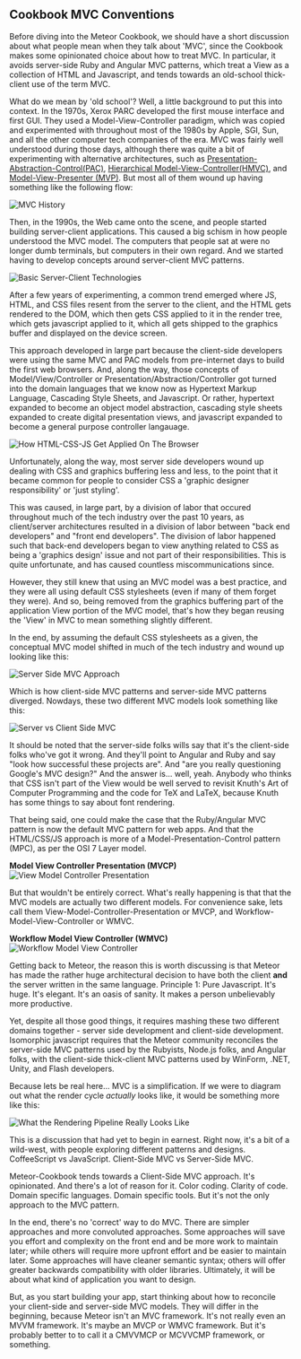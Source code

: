 ## Cookbook MVC Conventions


Before diving into the Meteor Cookbook, we should have a short discussion about what people mean when they talk about 'MVC', since the Cookbook makes some opinionated choice about how to treat MVC. In particular, it avoids server-side Ruby and Angular MVC patterns, which treat a View as a collection of HTML and Javascript, and tends towards an old-school thick-client use of the term MVC.  

What do we mean by 'old school'?  Well, a little background to put this into context.  In the 1970s, Xerox PARC developed the first mouse interface and first GUI.  They used a Model-View-Controller paradigm, which was copied and experimented with throughout most of the 1980s by Apple, SGI, Sun, and all the other computer tech companies of the era.  MVC was fairly well understood during those days, although there was quite a bit of experimenting with alternative architectures, such as [Presentation-Abstraction-Control(PAC)](http://en.wikipedia.org/wiki/Presentation-abstraction-control), [Hierarchical Model-View-Controller(HMVC)](http://en.wikipedia.org/wiki/Hierarchical_model%E2%80%93view%E2%80%93controller), and [Model-View-Presenter (MVP)](http://en.wikipedia.org/wiki/Model%E2%80%93view%E2%80%93presenter).  But most all of them wound up having something like the following flow:

![MVC History](https://raw.githubusercontent.com/awatson1978/meteor-cookbook/master/images/MVC%20Cycle%20-%20Traditional%20Model.jpg)


Then, in the 1990s, the Web came onto the scene, and people started building server-client applications. This caused a big schism in how people understood the MVC model.  The computers that people sat at were no longer dumb terminals, but computers in their own regard.  And we started having to develop concepts around server-client MVC patterns.    

![Basic Server-Client Technologies](https://raw.githubusercontent.com/awatson1978/meteor-cookbook/master/images/Static%20Website%20Architecture%20-%20Before%20Loading%20Page.jpg)  

After a few years of experimenting, a common trend emerged where JS, HTML, and CSS files resent from the server to the client, and the HTML gets rendered to the DOM, which then gets CSS applied to it in the render tree, which gets javascript applied to it, which all gets shipped to the graphics buffer and displayed on the device screen.

This approach developed in large part because the client-side developers were using the same MVC and PAC models from pre-internet days to build the first web browsers.  And, along the way, those concepts of Model/View/Controller or Presentation/Abstraction/Controller got turned into the domain languages that we know now as Hypertext Markup Language, Cascading Style Sheets, and Javascript.  Or rather, hypertext expanded to become an object model abstraction, cascading style sheets expanded to create digital presentation views, and javascript expanded to become a general purpose controller langauage.

![How HTML-CSS-JS Get Applied On The Browser](https://raw.githubusercontent.com/awatson1978/meteor-cookbook/master/images/Static%20Website%20Architecture%20-%20After%20Browser%20Recieves%20Files.jpg)


Unfortunately, along the way, most server side developers wound up dealing with CSS and graphics buffering less and less, to the point that it became common for people to consider CSS a 'graphic designer responsibility' or 'just styling'.  

This was caused, in large part, by a division of labor that occured throughout much of the tech industry over the past 10 years, as client/server architectures resulted in a division of labor between "back end developers" and "front end developers".  The division of labor happened such that back-end developers began to view anything related to CSS as being a 'graphics design' issue and not part of their responsibilities. This is quite unfortunate, and has caused countless miscommunications since.  

However, they still knew that using an MVC model was a best practice, and they were all using default CSS stylesheets (even if many of them forget they were).  And so, being removed from the graphics buffering part of the application View portion of the MVC model, that's how they began reusing the 'View' in MVC to mean something slightly different.  

In the end, by assuming the default CSS stylesheets as a given, the conceptual MVC model shifted in much of the tech industry and wound up looking like this:

![Server Side MVC Approach](https://raw.githubusercontent.com/awatson1978/meteor-cookbook/master/images/Static%20Website%20Architecture%20-%20From%20the%20Server%20Devs%20Perspective.jpg)

Which is how client-side MVC patterns and server-side MVC patterns diverged.  Nowdays, these two different MVC models look something like this:

![Server vs Client Side MVC](https://raw.githubusercontent.com/awatson1978/meteor-cookbook/master/images/Results%20in%20Two%20Different%20MVC%20Models.jpg)

It should be noted that the server-side folks wills say that it's the client-side folks who've got it wrong.  And they'll point to Angular and Ruby and say "look how successful these projects are".  And "are you really questioning Google's MVC design?"  And the answer is... well, yeah.  Anybody who thinks that CSS isn't part of the View would be well served to revisit Knuth's Art of Computer Programming and the code for TeX and LaTeX, because Knuth has some things to say about font rendering.  

That being said, one could make the case that the Ruby/Angular MVC pattern is now the default MVC pattern for web apps.  And that the HTML/CSS/JS approach is more of a Model-Presentation-Control pattern (MPC), as per the OSI 7 Layer model.  

**Model View Controller Presentation (MVCP)**  
![View Model Controller Presentation](https://raw.githubusercontent.com/awatson1978/meteor-cookbook/master/images/View-Model-Controller-Presentation.jpg)

But that wouldn't be entirely correct.  What's really happening is that that the MVC models are actually two different models.  For convenience sake, lets call them View-Model-Controller-Presentation or MVCP, and Workflow-Model-View-Controller or WMVC. 

**Workflow Model View Controller (WMVC)**
![Workflow Model View Controller](https://raw.githubusercontent.com/awatson1978/meteor-cookbook/master/images/Workflow-Model-View-Controller.jpg)

Getting back to Meteor, the reason this is worth discussing is that Meteor has made the rather huge architectural decision to have both the client **and** the server written in the same language.  Principle 1:  Pure Javascript. It's huge.  It's elegant.  It's an oasis of sanity.  It makes a person unbelievably more productive.  

Yet, despite all those good things, it requires mashing these two different domains together - server side development and client-side development.  Isomorphic javascript requires that the Meteor community reconciles the server-side MVC patterns used by the Rubyists, Node.js folks, and Angular folks, with the client-side thick-client MVC patterns used by WinForm, .NET, Unity, and Flash developers.  

Because lets be real here...  MVC is a simplification.  If we were to diagram out what the render cycle *actually* looks like, it would be something more like this:  

![What the Rendering Pipeline Really Looks Like](https://raw.githubusercontent.com/awatson1978/meteor-cookbook/master/images/MVC%20Cycle%20-%20What%20it%20Really%20Looks%20Like.jpg)  


This is a discussion that had yet to begin in earnest.  Right now, it's a bit of a wild-west, with people exploring different patterns and designs.  CoffeeScript vs JavaScript.  Client-Side MVC vs Server-Side MVC.

Meteor-Cookbook tends towards a Client-Side MVC approach.  It's opinionated.  And there's a lot of reason for it.  Color coding.  Clarity of code.  Domain specific languages.  Domain specific tools.  But it's not the only approach to the MVC pattern.    

In the end, there's no 'correct' way to do MVC.  There are simpler approaches and more convoluted approaches.  Some approaches will save you effort and complexity on the front end and be more work to maintain later; while others will require more upfront effort and be easier to maintain later.  Some approaches will have cleaner semantic syntax; others will offer greater backwards compatibility with older libraries.  Ultimately, it will be about what kind of application you want to design.  

But, as you start building your app, start thinking about how to reconcile your client-side and server-side MVC models.  They will differ in the beginning, because Meteor isn't an MVC framework.  It's not really even an MVVM framework.  It's maybe an MVCP or WMVC framework.  But it's probably better to to call it a CMVVMCP or MCVVCMP framework, or something.  






